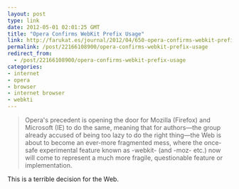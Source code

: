 ```yaml
---
layout: post
type: link
date: 2012-05-01 02:01:25 GMT
title: "Opera Confirms WebKit Prefix Usage"
link: http://farukat.es/journal/2012/04/650-opera-confirms-webkit-prefix-usage
permalink: /post/22166108900/opera-confirms-webkit-prefix-usage
redirect_from: 
  - /post/22166108900/opera-confirms-webkit-prefix-usage
categories:
- internet
- opera
- browser
- internet browser
- webkti
---
```

<blockquote>Opera's precedent is opening the door for Mozilla (Firefox) and Microsoft (IE) to do the same, meaning that for authors—the group already accused of being too lazy to do the right thing—the Web is about to become an ever-more fragmented mess, where the once-safe experimental feature known as -webkit- (and -moz- etc.) now will come to represent a much more fragile, questionable feature or implementation.</blockquote>
<p>This is a terrible decision for the Web.</p>